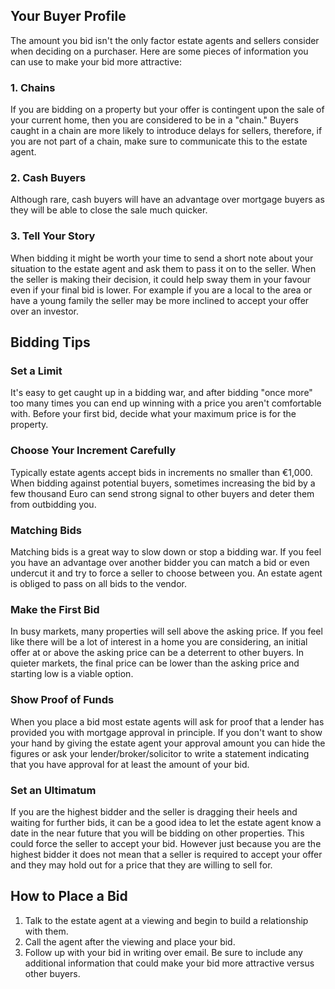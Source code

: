 ## Your Buyer Profile

The amount you bid isn't the only factor estate agents and sellers consider when deciding on a purchaser. Here are some pieces of information you can use to make your bid more attractive:

### 1. Chains 
If you are bidding on a property but your offer is contingent upon the sale of your current home, then you are considered to be in a "chain." Buyers caught in a chain are more likely to introduce delays for sellers, therefore, if you are not part of a chain, make sure to communicate this to the estate agent.

### 2. Cash Buyers
Although rare, cash buyers will have an advantage over mortgage buyers as they will be able to close the sale much quicker. 

### 3. Tell Your Story

When bidding it might be worth your time to send a short note about your situation to the estate agent and ask them to pass it on to the seller. 
 When the seller is making their decision, it could help sway them in your favour even if your final bid is lower. 
 For example if you are a local to the area or have a young family the seller may be more inclined to accept your offer over an investor. 


## Bidding Tips

### Set a Limit

It's easy to get caught up in a bidding war, and after bidding "once more" too many times you can end up winning with a price you aren't comfortable with.
 Before your first bid, decide what your maximum price is for the property.


### Choose Your Increment Carefully

Typically estate agents accept bids in increments no smaller than €1,000. When bidding against potential buyers, sometimes increasing the bid by a few 
 thousand Euro can send strong signal to other buyers and deter them from outbidding you.


### Matching Bids

Matching bids is a great way to slow down or stop a bidding war. If you feel you have an advantage over another bidder you can match a bid or even undercut it and try to force a seller to choose between you. An estate agent is obliged to pass on all bids to the vendor. 

### Make the First Bid

In busy markets, many properties will sell above the asking price. If you feel like there will be a lot of interest in a home you are considering,
 an initial offer at or above the asking price can be a deterrent to other buyers. In quieter markets, the final price can be lower than the asking price
 and starting low is a viable option. 
 

### Show Proof of Funds

When you place a bid most estate agents will ask for proof that a lender has provided you with mortgage approval in principle. 
 If you don't want to show your hand by giving the estate agent your approval amount you can hide the figures or ask your lender/broker/solicitor to write a statement indicating 
 that you have approval for at least the amount of your bid.


### Set an Ultimatum

If you are the highest bidder and the seller is dragging their heels and waiting for further bids, it can be a good idea to let the estate agent know a date in the near future that you will be bidding on other properties. This could force the seller to accept your bid. However just because you are the highest bidder it does not mean that a seller is required to accept your offer and they may hold out for a price that they are willing to sell for. 


## How to Place a Bid

1. Talk to the estate agent at a viewing and begin to build a relationship with them.
2. Call the agent after the viewing and place your bid.
3. Follow up with your bid in writing over email. Be sure to include any additional information that could make your bid more attractive versus other buyers.
